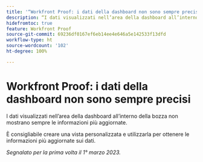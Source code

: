 ```yaml
---
title: '“Workfront Proof: i dati della dashboard non sono sempre precisi”'
description: “I dati visualizzati nell’area della dashboard all’interno della bozza non mostrano sempre le informazioni più aggiornate. È consigliabile creare una vista personalizzata e utilizzarla per ottenere le informazioni più aggiornate sui dati.”
hidefromtoc: true
feature: Workfront Proof
source-git-commit: 69236df0167ef6eb14ee4e646a5e142533f13dfd
workflow-type: ht
source-wordcount: '102'
ht-degree: 100%

---
```



# Workfront Proof: i dati della dashboard non sono sempre precisi

I dati visualizzati nell’area della dashboard all’interno della bozza non mostrano sempre le informazioni più aggiornate.

È consigliabile creare una vista personalizzata e utilizzarla per ottenere le informazioni più aggiornate sui dati.

_Segnalato per la prima volta il 1° marzo 2023._
